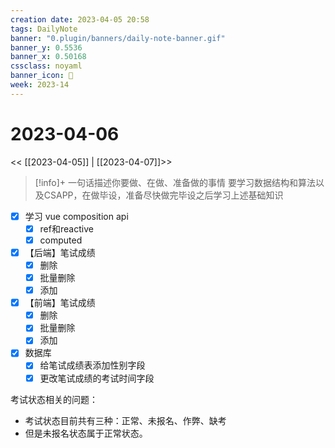 ```yaml
---
creation date: 2023-04-05 20:58
tags: DailyNote
banner: "0.plugin/banners/daily-note-banner.gif"
banner_y: 0.5536
banner_x: 0.50168
cssclass: noyaml
banner_icon: 💌
week: 2023-14
---
```


# 2023-04-06

<< [[2023-04-05]] | [[2023-04-07]]>>


> [!info]+ 一句话描述你要做、在做、准备做的事情
> 要学习数据结构和算法以及CSAPP，在做毕设，准备尽快做完毕设之后学习上述基础知识


- [x] 学习 vue composition api
	- [x] ref和reactive
	- [x] computed

- [x] 【后端】笔试成绩
	- [x] 删除
	- [x] 批量删除
	- [x] 添加

- [x] 【前端】笔试成绩
	- [x] 删除
	- [x] 批量删除
	- [x] 添加

- [x] 数据库
	- [x] 给笔试成绩表添加性别字段
	- [x] 更改笔试成绩的考试时间字段

考试状态相关的问题：
- 考试状态目前共有三种：正常、未报名、作弊、缺考
- 但是未报名状态属于正常状态。

